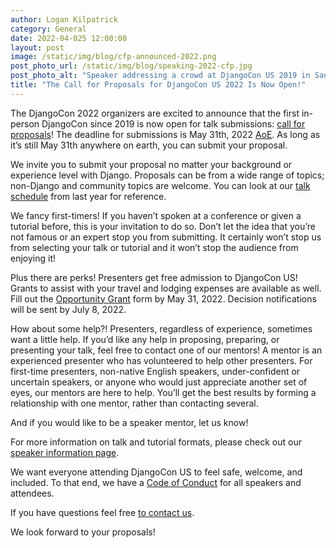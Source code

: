 ```yaml
---
author: Logan Kilpatrick
category: General
date: 2022-04-025 12:00:00
layout: post
image: /static/img/blog/cfp-announced-2022.png
post_photo_url: /static/img/blog/speaking-2022-cfp.jpg
post_photo_alt: "Speaker addressing a crowd at DjangoCon US 2019 in San Diego"
title: "The Call for Proposals for DjangoCon US 2022 Is Now Open!"
---
```


The DjangoCon 2022 organizers are excited to announce that the first in-person DjangoCon since 2019 is now open for talk submissions: [call for proposals](https://pretalx.com/djangocon-2022/cfp)! The deadline for submissions is May 31th, 2022 [AoE](https://time.is/compare/0000_31_May_2022_in_Anywhere_on_Earth). As long as it’s still May 31th anywhere on earth, you can submit your proposal.

We invite you to submit your proposal no matter your background or experience level with Django. Proposals can be from a wide range of topics; non-Django and community topics are welcome. You can look at our [talk schedule](https://2021.djangocon.us/talks/) from last year for reference.

We fancy first-timers! If you haven’t spoken at a conference or given a tutorial before, this is your invitation to do so. Don’t let the idea that you’re not famous or an expert stop you from submitting. It certainly won’t stop us from selecting your talk or tutorial and it won’t stop the audience from enjoying it!

Plus there are perks! Presenters get free admission to DjangoCon US! Grants to assist with your travel and lodging expenses are available as well. Fill out the [Opportunity Grant](https://docs.google.com/forms/d/1yc1HqqcJwi669vxTTs1daJbTeiNYwqM2h3gIgqbpWVE/viewform) form by May 31, 2022. Decision notifications will be sent by July 8, 2022.

How about some help?! Presenters, regardless of experience, sometimes want a little help. If you’d like any help in proposing, preparing, or presenting your talk, feel free to contact one of our mentors! A mentor is an experienced presenter who has volunteered to help other presenters. For first-time presenters, non-native English speakers, under-confident or uncertain speakers, or anyone who would just appreciate another set of eyes, our mentors are here to help. You’ll get the best results by forming a relationship with one mentor, rather than contacting several.

And if you would like to be a speaker mentor, let us know!

For more information on talk and tutorial formats, please check out our [speaker information page](https://2022.djangocon.us/speaking/).

We want everyone attending DjangoCon US to feel safe, welcome, and included. To that end, we have a [Code of Conduct](https://2022.djangocon.us/conduct/) for all speakers and attendees.

If you have questions feel free [to contact us](mailto:hello@djangocon.us).

We look forward to your proposals!
